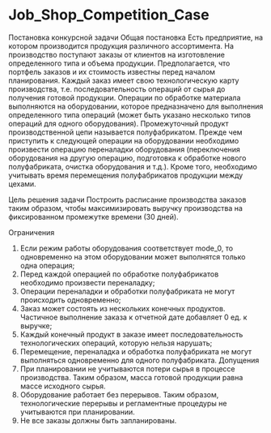 # Job_Shop_Competition_Case
Постановка конкурсной задачи
Общая постановка
Есть предприятие, на котором производится продукция различного ассортимента. На производство поступают заказы от клиентов на изготовление определенного типа и объема продукции. Предполагается, что портфель заказов и их стоимость известны перед началом планирования. 
Каждый заказ имеет свою технологическую карту производства, т.е. последовательность операций от сырья до получения готовой продукции. Операции по обработке материала выполняются на оборудовании, которое предназначено для выполнения определенного типа операций (может быть указано несколько типов операций для одного оборудования). 
Промежуточный продукт производственной цепи называется полуфабрикатом. Прежде чем приступить к следующей операции на оборудовании необходимо произвести операцию переналадки оборудования (переключения оборудования на другую операцию, подготовка к обработке нового полуфабриката, очистка оборудования и т.д.). Кроме того, необходимо учитывать время перемещения полуфабрикатов продукции между цехами. 

Цель решения задачи
 Построить расписание производства заказов таким образом, чтобы максимизировать выручку производства на фиксированном промежутке времени (30 дней). 

Ограничения
1.	Если режим работы оборудования соответствует mode_0, то одновременно на этом оборудовании может выполнятся только одна операция;
2.	Перед каждой операцией по обработке полуфабрикатов необходимо произвести переналадку;
3.	Операции переналадки и обработки полуфабриката не могут происходить одновременно;
4.	Заказ может состоять из нескольких конечных продуктов. Частичное выполнение заказа к отчетной дате добавляет 0 ед. к выручке;
5.	Каждый конечный продукт в заказе имеет последовательность технологических операций, которую нельзя нарушать; 
6.	Перемещение, переналадка и обработка полуфабриката не могут выполняться одновременно для одного полуфабриката.
Допущения
1.	При планировании не учитываются потери сырья в процессе производства. Таким образом, масса готовой продукции равна массе исходного сырья. 
2.	Оборудование работает без перерывов. Таким образом, технологические перерывы и регламентные процедуры не учитываются при планировании.
3.	Не все заказы должны быть запланированы. 
